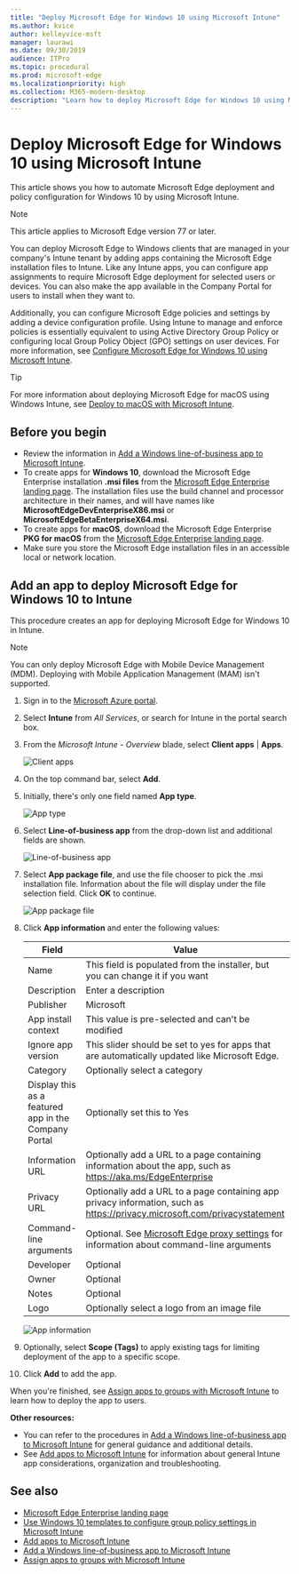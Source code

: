 ```yaml
---
title: "Deploy Microsoft Edge for Windows 10 using Microsoft Intune"
ms.author: kvice
author: kelleyvice-msft
manager: laurawi
ms.date: 09/30/2019
audience: ITPro
ms.topic: procedural
ms.prod: microsoft-edge
ms.localizationpriority: high
ms.collection: M365-modern-desktop
description: "Learn how to deploy Microsoft Edge for Windows 10 using Microsoft Intune."
---
```


# Deploy Microsoft Edge for Windows 10 using Microsoft Intune

This article shows you how to automate Microsoft Edge deployment and policy configuration for Windows 10 by using Microsoft Intune.

>[!NOTE]
>This article applies to Microsoft Edge version 77 or later.

You can deploy Microsoft Edge to Windows clients that are managed in your company's Intune tenant by adding apps containing the Microsoft Edge installation files to Intune. Like any Intune apps, you can configure app assignments to require Microsoft Edge deployment for selected users or devices. You can also make the app available in the Company Portal for users to install when they want to.

Additionally, you can configure Microsoft Edge policies and settings by adding a device configuration profile. Using Intune to manage and enforce policies is essentially equivalent to using Active Directory Group Policy or configuring local Group Policy Object (GPO) settings on user devices. For more information, see [Configure Microsoft Edge for Windows 10 using Microsoft Intune](configure-edge-with-intune.md).

>[!TIP]
>For more information about deploying Microsoft Edge for macOS using Windows Intune, see [Deploy to macOS with Microsoft Intune](deploy-edge-mac-intune.md).

## Before you begin

- Review the information in [Add a Windows line-of-business app to Microsoft Intune](https://docs.microsoft.com/intune/lob-apps-windows).
- To create apps for **Windows 10**, download the Microsoft Edge Enterprise installation **.msi files** from the [Microsoft Edge Enterprise landing page](https://aka.ms/EdgeEnterprise). The installation files use the build channel and processor architecture in their names, and will have names like **MicrosoftEdgeDevEnterpriseX86.msi** or **MicrosoftEdgeBetaEnterpriseX64.msi**.
- To create apps for **macOS**, download the Microsoft Edge Enterprise **PKG for macOS** from the [Microsoft Edge Enterprise landing page](https://aka.ms/EdgeEnterprise).
- Make sure you store the Microsoft Edge installation files in an accessible local or network location.

## Add an app to deploy Microsoft Edge for Windows 10 to Intune

This procedure creates an app for deploying Microsoft Edge for Windows 10 in Intune.

>[!NOTE]
>You can only deploy Microsoft Edge with Mobile Device Management (MDM). Deploying with Mobile Application Management (MAM) isn't supported.

1. Sign in to the [Microsoft Azure portal](https://portal.azure.com).
2. Select **Intune** from _All Services_, or search for Intune in the portal search box.
3. From the _Microsoft Intune - Overview_ blade, select **Client apps** | **Apps**.

    ![Client apps](./media/edge-ent-intune/edge-intune-apps.png)

4. On the top command bar, select **Add**.
5. Initially, there's only one field named **App type**.

    ![App type](./media/edge-ent-intune/edge-intune-app-add-app-1.png)

6. Select **Line-of-business app** from the drop-down list and additional fields are shown.

    ![Line-of-business app](./media/edge-ent-intune/edge-intune-app-add-app-2.png)

7. Select **App package file**, and use the file chooser to pick the .msi installation file. Information about the file will display under the file selection field. Click **OK** to continue.

    ![App package file](./media/edge-ent-intune/edge-intune-app-package-file.png)

8. Click **App information** and enter the following values:

    |Field  |Value  |
    |---------|---------|
    |Name     |This field is populated from the installer, but you can change it if you want          |
    |Description     |Enter a description         |
    |Publisher     |Microsoft         |
    |App install context     |This value is pre-selected and can't be modified         |
    |Ignore app version    |This slider should be set to yes for apps that are automatically updated like Microsoft Edge.    |
    |Category    |Optionally select a category    |
    |Display this as a featured app in the Company Portal    |Optionally set this to Yes    |
    |Information URL    |Optionally add a URL to a page containing information about the app, such as <https://aka.ms/EdgeEnterprise>    |
    |Privacy URL    |Optionally add a URL to a page containing app privacy information, such as <https://privacy.microsoft.com/privacystatement>    |
    |Command-line arguments    |Optional. See [Microsoft Edge proxy settings](edge-learnmore-cmdline-options-proxy-settings.md) for information about command-line arguments    |
    |Developer    |Optional    |
    |Owner    |Optional    |
    |Notes    |Optional    |
    |Logo    |Optionally select a logo from an image file    |

    ![App information](./media/edge-ent-intune/edge-intune-app-information.png)

9. Optionally, select **Scope (Tags)** to apply existing tags for limiting deployment of the app to a specific scope.
10. Click **Add** to add the app.

When you're finished, see [Assign apps to groups with Microsoft Intune](https://docs.microsoft.com/intune/apps-deploy) to learn how to deploy the app to users.

**Other resources:**

- You can refer to the procedures in [Add a Windows line-of-business app to Microsoft Intune](https://docs.microsoft.com/intune/lob-apps-windows) for general guidance and additional details.
- See [Add apps to Microsoft Intune](https://docs.microsoft.com/intune/apps-add) for information about general Intune app considerations, organization and troubleshooting.

## See also

- [Microsoft Edge Enterprise landing page](https://aka.ms/EdgeEnterprise)
- [Use Windows 10 templates to configure group policy settings in Microsoft Intune](https://docs.microsoft.com/intune/administrative-templates-windows)
- [Add apps to Microsoft Intune](https://docs.microsoft.com/intune/apps-add)
- [Add a Windows line-of-business app to Microsoft Intune](https://docs.microsoft.com/intune/lob-apps-windows)
- [Assign apps to groups with Microsoft Intune](https://docs.microsoft.com/intune/apps-deploy)
